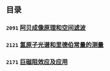 
## 目录

### `2091` [阿贝成像原理和空间滤波](./%E9%98%BF%E8%B4%9D%E6%88%90%E5%83%8F/)

### `2121` [氢原子光谱和里德伯常量的测量](./%E6%B0%A2%E5%8E%9F%E5%AD%90%E5%85%89%E8%B0%B1/)

### `2171` [巨磁阻效应及应用](./%E5%B7%A8%E7%A3%81%E9%98%BB%E6%95%88%E5%BA%94/)
